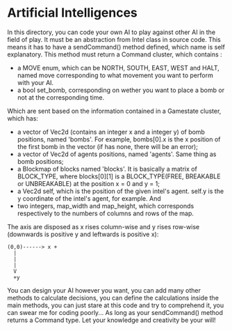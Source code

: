 # Artificial Intelligences

In this directory, you can code your own AI to play against other AI in the field of play. It must be an abstraction
from Intel class in source code. This means it has to have a sendCommand() method defined, which name is self explanatory.
This method must return a Command cluster, which contains : 

 - a MOVE enum, which can be NORTH, SOUTH, EAST, WEST and HALT, named move corresponding to what movement you want to perform with your AI.
 - a bool set_bomb, corresponding on wether you want to place a bomb or not at the corresponding time.

Which are sent based on the information contained in a Gamestate cluster, which has:
 - a vector of Vec2d (contains an integer x and a integer y) of bomb positions, named 'bombs'. For example, bombs[0].x is the x position of the first bomb in the vector (if has none, there will be an error);
 - a vector of Vec2d of agents positions, named 'agents'. Same thing as bomb positions;
 - a Blockmap of blocks named 'blocks'. It is basically a matrix of BLOCK_TYPE, where blocks[0][1]
 is a BLOCK_TYPE(FREE, BREAKABLE or UNBREAKABLE) at the position x = 0 and y = 1;
 - a Vec2d self, which is the position of the given intel's agent. self.y is the y coordinate
 of the intel's agent, for example. And
 - two integers, map_width and map_height, which corresponds respectively to the numbers of columns and rows of the map.
 
The axis are disposed as x rises column-wise and y rises row-wise (downwards is positive y and leftwards is positive x):

```
(0,0)------> x +
  |
  |
  |
  V
  +y
```

You can design your AI however you want, you can add many other methods to calculate decisions, you can define
the calculations inside the main methods, you can just stare at this code and try to comprehend it, you can swear me
for coding poorly... As long as your sendCommand() method returns a Command type. Let your knowledge and creativity be your will!

